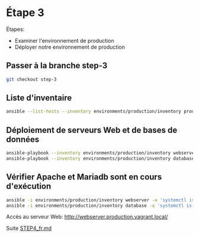 # Étape 3

Étapes:

* Examiner l'environnement de production
* Déployer notre environnement de production

## Passer à la branche step-3

```bash
git checkout step-3
```

## Liste d'inventaire

```bash
ansible --list-hosts --inventory environments/production/inventory production
```

## Déploiement de serveurs Web et de bases de données

```bash
ansible-playbook --inventory environments/production/inventory webserver.yml
ansible-playbook --inventory environments/production/inventory database.yml
```

## Vérifier Apache et Mariadb sont en cours d'exécution

```bash
ansible -i environments/production/inventory webserver -a 'systemctl is-active httpd'
ansible -i environments/production/inventory database -a 'systemctl is-active mariadb'
```

Accès au serveur Web: http://webserver.production.vagrant.local/

Suite [STEP4_fr.md](STEP4_fr.md)
